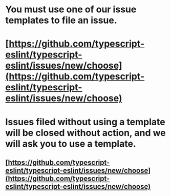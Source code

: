 # You must use one of our issue templates to file an issue.

# [https://github.com/typescript-eslint/typescript-eslint/issues/new/choose](https://github.com/typescript-eslint/typescript-eslint/issues/new/choose)

# Issues filed without using a template will be closed without action, and we will ask you to use a template.

## [https://github.com/typescript-eslint/typescript-eslint/issues/new/choose](https://github.com/typescript-eslint/typescript-eslint/issues/new/choose)
